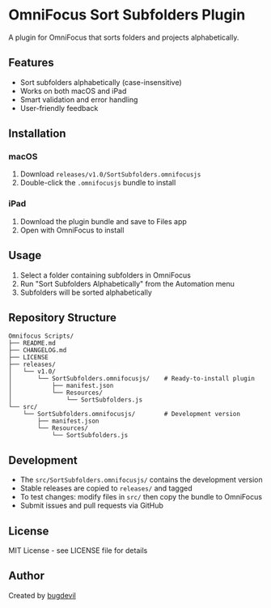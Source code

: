 # OmniFocus Sort Subfolders Plugin

A plugin for OmniFocus that sorts folders and projects alphabetically.

## Features

- Sort subfolders alphabetically (case-insensitive)
- Works on both macOS and iPad
- Smart validation and error handling
- User-friendly feedback

## Installation

### macOS
1. Download `releases/v1.0/SortSubfolders.omnifocusjs`
2. Double-click the `.omnifocusjs` bundle to install

### iPad
1. Download the plugin bundle and save to Files app
2. Open with OmniFocus to install

## Usage

1. Select a folder containing subfolders in OmniFocus
2. Run "Sort Subfolders Alphabetically" from the Automation menu
3. Subfolders will be sorted alphabetically

## Repository Structure

```
Omnifocus Scripts/
├── README.md
├── CHANGELOG.md
├── LICENSE
├── releases/
│   └── v1.0/
│       └── SortSubfolders.omnifocusjs/    # Ready-to-install plugin
│           ├── manifest.json
│           └── Resources/
│               └── SortSubfolders.js
└── src/
    └── SortSubfolders.omnifocusjs/        # Development version
        ├── manifest.json
        └── Resources/
            └── SortSubfolders.js
```

## Development

- The `src/SortSubfolders.omnifocusjs/` contains the development version
- Stable releases are copied to `releases/` and tagged
- To test changes: modify files in `src/` then copy the bundle to OmniFocus
- Submit issues and pull requests via GitHub

## License

MIT License - see LICENSE file for details

## Author

Created by [bugdevil](https://github.com/bugdevil)
